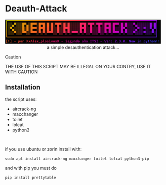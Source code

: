 # Deauth-Attack

<p align=center>
  <img src=banner.png>
  <br>
  a simple desauthentication attack...
</p>

>[!CAUTION]
>THE USE OF THIS SCRIPT MAY BE ILLEGAL ON YOUR CONTRY, USE IT WITH CAUTION

## Installation

the script uses:
-  aircrack-ng
-  macchanger
-  toilet
-  lolcat
-  python3

<br>

if you use ubuntu or zorin install with:
```
sudo apt install aircrack-ng macchanger toilet lolcat python3-pip
```

and with pip you must do
```
pip install prettytable
```
